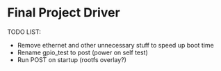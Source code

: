 # Final Project Driver
TODO LIST:
 * Remove ethernet and other unnecessary stuff to speed up boot time
 * Rename gpio_test to post (power on self test)
 * Run POST on startup (rootfs overlay?)
